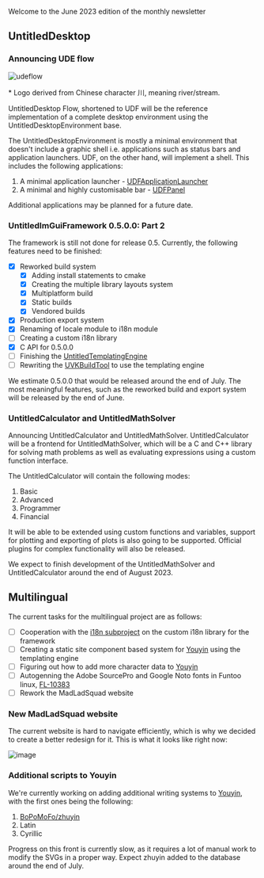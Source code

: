 Welcome to the June 2023 edition of the monthly newsletter

## UntitledDesktop
### Announcing UDE flow
![udeflow](https://github.com/MadLadSquad/MadLadSquadSite/assets/40400590/2ac900cd-e261-46cc-a426-692d38c87a6f)

\* Logo derived from Chinese character 川, meaning river/stream.

UntitledDesktop Flow, shortened to UDF will be the reference implementation of a complete desktop environment using the
UntitledDesktopEnvironment base.

The UntitledDesktopEnvironment is mostly a minimal environment that doesn't include a graphic shell i.e. applications such
as status bars and application launchers. UDF, on the other hand, will implement a shell.
This includes the following applications:

1. A minimal application launcher - [UDFApplicationLauncher](https://github.com/MadLadSquad/UDFApplicationLauncher)
2. A minimal and highly customisable bar - [UDFPanel](https://github.com/MadLadSquad/UDFPanel)

Additional applications may be planned for a future date.

### UntitledImGuiFramework 0.5.0.0: Part 2
The framework is still not done for release 0.5. Currently, the following features need to be finished:

- [x] Reworked build system
    - [x] Adding install statements to cmake
    - [x] Creating the multiple library layouts system
    - [x] Multiplatform build
    - [x] Static builds
    - [x] Vendored builds
- [x] Production export system
- [x] Renaming of locale module to i18n module
- [ ] Creating a custom i18n library
- [X] C API for 0.5.0.0
- [ ] Finishing the [UntitledTemplatingEngine](https://github.com/MadLadSquad/UntitledTemplatingEngine)
- [ ] Rewriting the [UVKBuildTool](https://github.com/MadLadSquad/UVKBuildTool) to use the templating engine

We estimate 0.5.0.0 that would be released around the end of July. The most meaningful features, such as the reworked build
and export system will be released by the end of June.

### UntitledCalculator and UntitledMathSolver
Announcing UntitledCalculator and UntitledMathSolver. UntitledCalculator will be a frontend for UntitledMathSolver, 
which will be a C and C++ library for solving math problems as well as evaluating expressions using a custom function interface. 

The UntitledCalculator will contain the following modes:

1. Basic
2. Advanced
3. Programmer
4. Financial

It will be able to be extended using custom functions and variables, support for plotting and exporting of plots is
also going to be supported. Official plugins for complex functionality will also be released.

We expect to finish development of the UntitledMathSolver and UntitledCalculator around the end of August 2023.

## Multilingual
The current tasks for the multilingual project are as follows:

- [ ] Cooperation with the [i18n subproject](https://madladsquad.com/untitled-desktop/subprojects/i18n) on the custom i18n
library for the framework
- [ ] Creating a static site component based system for [Youyin](https://youyin.madladsquad.com/) using the templating engine
- [ ] Figuring out how to add more character data to [Youyin](https://youyin.madladsquad.com/)
- [ ] Autogenning the Adobe SourcePro and Google Noto fonts in Funtoo linux, [FL-10383](https://bugs.funtoo.org/browse/FL-10383)
- [ ] Rework the MadLadSquad website

### New MadLadSquad website
The current website is hard to navigate efficiently, which is why we decided to create a better redesign for it. This
is what it looks like right now:

![image](https://github.com/MadLadSquad/MadLadSquadSite/assets/40400590/68af2eea-a2fa-484e-b273-38933629a633)

### Additional scripts to Youyin
We're currently working on adding additional writing systems to [Youyin](https://youyin.madladsquad.com/), with the first
ones being the following:

1. [BoPoMoFo/zhuyin](https://en.wikipedia.org/wiki/Bopomofo)
2. Latin
3. Cyrillic

Progress on this front is currently slow, as it requires a lot of manual work to modify the SVGs in a proper way. Expect zhuyin
added to the database around the end of July.
